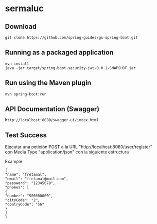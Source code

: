 # sermaluc

## Download
```
git clone https://github.com/spring-guides/gs-spring-boot.git
```
## Running as a packaged application
```
mvn install
java -jar target/spring-boot-security-jwt-0.0.1-SNAPSHOT.jar
```
## Run using the Maven plugin
```
mvn spring-boot:run
```
## API Documentation (Swagger)
```
http://localhost:8080/swagger-ui/index.html
```
## Test Success
Ejecutar una petición POST a la URL "http://localhost:8080/user/register" con Media Type "application/json" con la siguiente estructura

Example
```
{
"name": "fretamal",
"email": "fretamal@mail.com",
"password": "12345678",
"phones": [
{
"number": "900000000",
"cityCode": "2",
"contryCode": "56"
}
]
}
```